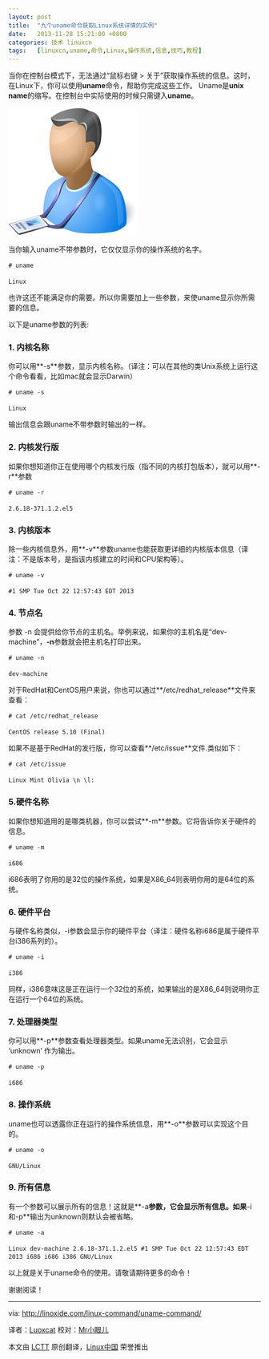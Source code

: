 ```yaml
---
layout: post
title:	"九个uname命令获取Linux系统详情的实例"
date:	2013-11-28 15:21:00 +0800 
categories:	技术 linuxcn 
tags:	[linuxcn,uname,命令,Linux,操作系统,信息,技巧,教程]
---
```



当你在控制台模式下，无法通过“鼠标右键 > 关于”获取操作系统的信息。这时，在Linux下，你可以使用**uname**命令，帮助你完成这些工作。 Uname是**unix name**的缩写。在控制台中实际使用的时候只需键入**uname**。


![](/Asserts/Images/album/201311/28/133107waaiialkaazaaa0u.png)


当你输入uname不带参数时，它仅仅显示你的操作系统的名字。



```
# uname

Linux

```

也许这还不能满足你的需要。所以你需要加上一些参数，来使uname显示你所需要的信息。


以下是uname参数的列表:


### 1. 内核名称


你可以用**-s**参数，显示内核名称。（译注：可以在其他的类Unix系统上运行这个命令看看，比如mac就会显示Darwin）



```
# uname -s

Linux

```

输出信息会跟uname不带参数时输出的一样。


### 2. 内核发行版


如果你想知道你正在使用哪个内核发行版（指不同的内核打包版本），就可以用**-r**参数



```
# uname -r

2.6.18-371.1.2.el5

```

### 3. 内核版本


除一些内核信息外，用**-v**参数uname也能获取更详细的内核版本信息（译注：不是版本号，是指该内核建立的时间和CPU架构等）。



```
# uname -v

#1 SMP Tue Oct 22 12:57:43 EDT 2013

```

### 4. 节点名


参数 -n 会提供给你节点的主机名。举例来说，如果你的主机名是“dev-machine”，**-n**参数就会把主机名打印出来。



```
# uname -n

dev-machine

```

对于RedHat和CentOS用户来说，你也可以通过**/etc/redhat\_release**文件来查看：



```
# cat /etc/redhat_release

CentOS release 5.10 (Final)

```

如果不是基于RedHat的发行版，你可以查看**/etc/issue**文件.类似如下：



```
# cat /etc/issue

Linux Mint Olivia \n \l:

```

### 5.硬件名称


如果你想知道用的是哪类机器，你可以尝试**-m**参数。它将告诉你关于硬件的信息。



```
# uname -m

i686

```

i686表明了你用的是32位的操作系统，如果是X86\_64则表明你用的是64位的系统。


### 6. 硬件平台


与硬件名称类似，-i参数会显示你的硬件平台（译注：硬件名称i686是属于硬件平台i386系列的）。



```
# uname -i

i386

```

同样，i386意味这是正在运行一个32位的系统，如果输出的是X86\_64则说明你正在运行一个64位的系统。


### 7. 处理器类型


你可以用**-p**参数查看处理器类型。如果uname无法识别，它会显示 ‘unknown’ 作为输出。



```
# uname -p

i686

```

### 8. 操作系统


uname也可以透露你正在运行的操作系统信息，用**-o**参数可以实现这个目的。



```
# uname -o

GNU/Linux

```

### 9. 所有信息


有一个参数可以展示所有的信息！这就是**-a**参数，它会显示所有信息。如果**-i和-p**输出为unknown则默认会被省略。



```
# uname -a

Linux dev-machine 2.6.18-371.1.2.el5 #1 SMP Tue Oct 22 12:57:43 EDT 2013 i686 i686 i386 GNU/Linux

```

以上就是关于uname命令的使用。请敬请期待更多的命令！


谢谢阅读！




---


via: <http://linoxide.com/linux-command/uname-command/>


译者：[Luoxcat](https://github.com/Luoxcat) 校对：[Mr小眼儿](http://blog.csdn.net/tinyeyeser)


本文由 [LCTT](https://github.com/LCTT/TranslateProject) 原创翻译，[Linux中国](http://linux.cn/) 荣誉推出
